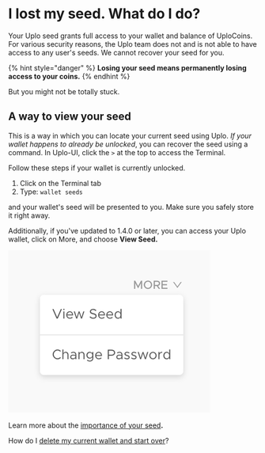 # I lost my seed. What do I do?

Your Uplo seed grants full access to your wallet and balance of UploCoins. For various security reasons, the Uplo team does not and is not able to have access to any user's seeds. We cannot recover your seed for you.

{% hint style="danger" %}
**Losing your seed means permanently losing access to your coins.**
{% endhint %}

But you might not be totally stuck.

## A way to view your seed

This is a way in which you can locate your current seed using Uplo. _If your wallet happens to already be unlocked_, you can recover the seed using a command. In Uplo-UI, click the `>` at the top to access the Terminal.

Follow these steps if your wallet is currently unlocked.

1. Click on the Terminal tab
2. Type: `wallet seeds`

and your wallet's seed will be presented to you. Make sure you safely store it right away.

Additionally, if you've updated to 1.4.0 or later, you can access your Uplo wallet, click on More, and choose **View Seed.**

![](../../.gitbook/assets/wallet-2%20%282%29%20%283%29%20%283%29.png)

Learn more about the [importance of your seed](../the-importance-of-your-seed.md)**.**

How do I [delete my current wallet and start over](delete-your-seed-and-make-a-new-one.md)?

